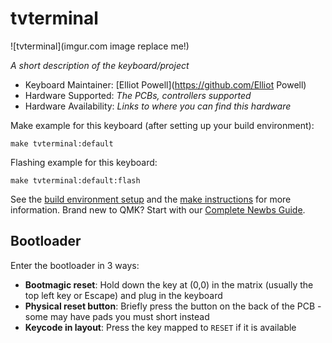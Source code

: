 # tvterminal

![tvterminal](imgur.com image replace me!)

*A short description of the keyboard/project*

* Keyboard Maintainer: [Elliot Powell](https://github.com/Elliot Powell)
* Hardware Supported: *The PCBs, controllers supported*
* Hardware Availability: *Links to where you can find this hardware*

Make example for this keyboard (after setting up your build environment):

    make tvterminal:default

Flashing example for this keyboard:

    make tvterminal:default:flash

See the [build environment setup](https://docs.qmk.fm/#/getting_started_build_tools) and the [make instructions](https://docs.qmk.fm/#/getting_started_make_guide) for more information. Brand new to QMK? Start with our [Complete Newbs Guide](https://docs.qmk.fm/#/newbs).

## Bootloader

Enter the bootloader in 3 ways:

* **Bootmagic reset**: Hold down the key at (0,0) in the matrix (usually the top left key or Escape) and plug in the keyboard
* **Physical reset button**: Briefly press the button on the back of the PCB - some may have pads you must short instead
* **Keycode in layout**: Press the key mapped to `RESET` if it is available
